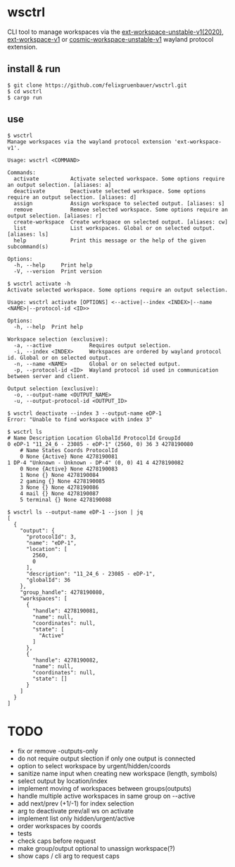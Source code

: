 # wsctrl 

CLI tool to manage workspaces via the [ext-workspace-unstable-v1(2020)](https://gitlab.freedesktop.org/wayland/wayland-protocols/-/merge_requests/40/diffs?commit_id=f017d96d1f71f8e9165365735a0071e4e981e3f6#b449569b3f5835bd6102550cf485143e15025cc9wayland), [ext-workspace-v1](https://gitlab.freedesktop.org/wayland/wayland-protocols/-/merge_requests/40) or [cosmic-workspace-unstable-v1](https://github.com/pop-os/cosmic-protocols/blob/main/unstable/cosmic-workspace-unstable-v1.xml) wayland protocol extension. 

## install & run

```
$ git clone https://github.com/felixgruenbauer/wsctrl.git
$ cd wsctrl
$ cargo run
```

## use

```
$ wsctrl
Manage workspaces via the wayland protocol extension 'ext-workspace-v1'.

Usage: wsctrl <COMMAND>

Commands:
  activate          Activate selected workspace. Some options require an output selection. [aliases: a]
  deactivate        Deactivate selected workspace. Some options require an output selection. [aliases: d]
  assign            Assign workspace to selected output. [aliases: s]
  remove            Remove selected workspace. Some options require an output selection. [aliases: r]
  create-workspace  Create workspace on selected output. [aliases: cw]
  list              List workspaces. Global or on selected output. [aliases: ls]
  help              Print this message or the help of the given subcommand(s)

Options:
  -h, --help     Print help
  -V, --version  Print version
```

```
$ wsctrl activate -h
Activate selected workspace. Some options require an output selection.

Usage: wsctrl activate [OPTIONS] <--active|--index <INDEX>|--name <NAME>|--protocol-id <ID>>

Options:
  -h, --help  Print help

Workspace selection (exclusive):
  -a, --active            Requires output selection.
  -i, --index <INDEX>     Workspaces are ordered by wayland protocol id. Global or on selected output.
  -n, --name <NAME>       Global or on selected output.
  -p, --protocol-id <ID>  Wayland protocol id used in communication between server and client.

Output selection (exclusive):
  -o, --output-name <OUTPUT_NAME>
  -u, --output-protocol-id <OUTPUT_ID>
```

```
$ wsctrl deactivate --index 3 --output-name eDP-1
Error: "Unable to find workspace with index 3"
```

```
$ wsctrl ls
# Name Description Location GlobalId ProtocolId GroupId
0 eDP-1 "11_24_6 - 23085 - eDP-1" (2560, 0) 36 3 4278190080
    # Name States Coords ProtocolId
    0 None {Active} None 4278190081
1 DP-4 "Unknown - Unknown - DP-4" (0, 0) 41 4 4278190082
    0 None {Active} None 4278190083
    1 None {} None 4278190084
    2 gaming {} None 4278190085
    3 None {} None 4278190086
    4 mail {} None 4278190087
    5 terminal {} None 4278190088
```

```
$ wsctrl ls --output-name eDP-1 --json | jq
[
  {
    "output": {
      "protocolId": 3,
      "name": "eDP-1",
      "location": [
        2560,
        0
      ],
      "description": "11_24_6 - 23085 - eDP-1",
      "globalId": 36
    },
    "group_handle": 4278190080,
    "workspaces": [
      {
        "handle": 4278190081,
        "name": null,
        "coordinates": null,
        "state": [
          "Active"
        ]
      },
      {
        "handle": 4278190082,
        "name": null,
        "coordinates": null,
        "state": []
      }
    ]
  }
]
```



# TODO

* fix or remove -outputs-only
* do not require output slection if only one output is connected
* option to select workspace by urgent/hidden/coords
* sanitize name input when creating new workspace (length, symbols)
* select output by location/index
* implement moving of workspaces between groups(outputs)
* handle multiple active workspaces in same group on --active
* add next/prev (+1/-1) for index selection
* arg to deactivate prev/all ws on activate
* implement list only hidden/urgent/active
* order workspaces by coords
* tests
* check caps before request
* make group/output optional to unassign workspace(?)
* show caps / cli arg to request caps
